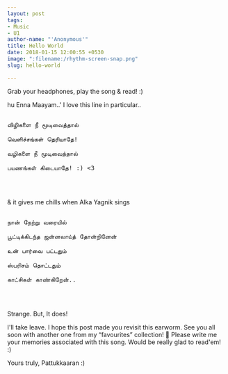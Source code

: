 ```yaml
---
layout: post
tags:
- Music
- U1
author-name: "'Anonymous'"
title: Hello World
date: 2018-01-15 12:00:55 +0530
image: ":filename:/rhythm-screen-snap.png"
slug: hello-world

---
```

Grab your headphones, play the song & read! :)

hu Enna Maayam..' I love this line in particular..

<pre>

விழிகளை நீ மூடிவைத்தால்

வெளிச்சங்கள் தெரியாதே! 

வழிகளை நீ மூடிவைத்தால்

பயணங்கள் கிடையாதே! :) <3

</pre>

<br>

& it gives me chills when Alka Yagnik sings

<pre>

நான் நேற்று வரையில்

பூட்டிக்கிடந்த ஜன்னலாய்த் தோன்றினேன்

உன் பார்வை பட்டதும்

ஸ்பரிசம் தொட்டதும்

காட்சிகள் காண்கிறேன்..

</pre>

<br>

Strange. But, It does! 

I'll take leave. I hope this post made you revisit this earworm. See you all soon with another one from my “favourites” collection! 🙂 Please write me your memories associated with this song. Would be really glad to read'em! :)

Yours truly, Pattukkaaran :)